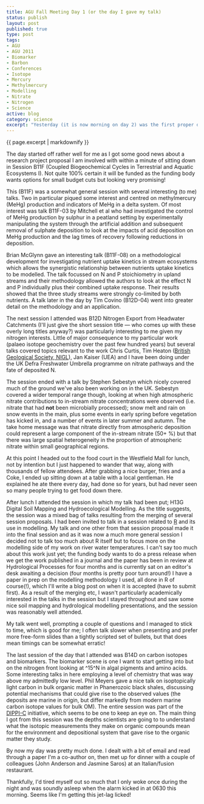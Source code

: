 ```yaml
--- 
title: AGU Fall Meeting Day 1 (or the day I gave my talk)
status: publish
layout: post
published: true
type: post
tags: 
- AGU
- AGU 2011
- Biomarker
- Barbon
- Conferences
- Isotope
- Mercury
- Methylmercury
- Modelling
- Nitrate
- Nitrogen
- Science
active: blog
category: science
excerpt: "Yesterday (it is now morning on day 2) was the first proper day of the Fall Meeting. My fellow meeting attendees certainly need their coffee; between my hotel and the Moscone I passed about five Starbucks stores, each of which sported a long queue of poster tube-bearing or lanyard-wearing individuals desperate for a cup of joe."
---
```


{{ page.excerpt | markdownify  }}

The day started off rather well for me as I got some good news about a research project proposal I am involved with within a minute of sitting down in Session B11F (Coupled Biogeochemical Cycles in Terrestrial and Aquatic Ecosystems I). Not
quite 100% certain it will be funded as the funding body wants options for small budget cuts but looking very promising!

This (B11F) was a somewhat general session with several interesting (to me) talks. Two in particular piqued some interest and centred on methylmercury (MeHg) production and indicators of MeHg in a delta system. Of most interest was talk B11F-03 by Mitchell et al who had investigated the control of MeHg production by sulphur in a peatland setting by experimentally manipulating the system through the artificial addition and subsequent removal of sulphate deposition to look at the impacts of acid deposition on MeHg production and the lag times of recovery following reductions in deposition.

Brian McGlynn gave an interesting talk (B11F-08) on a methodological development for investigating nutrient uptake kinetics in stream ecosystems which allows the synergistic relationship between nutrients uptake kinetics to be modelled. The talk focussed on N and P stoichiometry in upland streams and their methodology allowed the authors to look at the effect N and P individually plus their combined
uptake response. Their results showed that the three study streams were strongly co-limited by both nutrients. A talk later in the day by Tim Covino (B12D-04) went into greater detail on the methodology and an application.

The next session I attended was B12D Nitrogen Export from Headwater Catchments (I'll just give the short session title &mdash; who comes up with these overly long titles anyway?) was particularly interesting to me given my nitrogen interests. Little of major consequence to my particular work (palaeo isotope geochemistry over the past few hundred years) but several talks covered topics relevant to the work Chris Curtis, Tim Heaton ([British Geological Society,
NIGL](http://www.bgs.ac.uk/nigl/)), Jan Kaiser (UEA) and I have been doing under the UK Defra Freshwater Umbrella programme on nitrate pathways and the fate of deposited N.

The session ended with a talk by Stephen Sebestyn which nicely covered much of the ground we've also been working on in the UK. Sebestyn covered a wider temporal range though, looking at when high atmospheric nitrate contributions to in-stream
nitrate concentrations were observed (i.e. nitrate that had **not** been microbially processed); snow melt and rain on snow events in the main, plus some events in early spring before vegetation has kicked in, and a number of events in later summer and autumn. The take home message was that nitrate directly from atmospheric deposition could represent a large component of the in-stream nitrate (50+ %) but that there was large spatial heterogeneity in the proportion of atmospheric nitrate within small geographical regions.

At this point I headed out to the food court in the Westfield Mall for lunch, not by intention but I just happened to wander that way, along with thousands of fellow attendees. After grabbing a nice burger, fries and a Coke, I ended up sitting down at a table with a local gentleman. He explained he ate there every day, had done so for years, but had never seen so many people trying to get food down there.

After lunch I attended the session in which my talk had been put; H13G Digital Soil Mapping and Hydroecological Modelling. As the title suggests, the session was a mixed bag of talks resulting from the merging of several session proposals. I had been invited to talk in a session related to [R](http://www.r-project.org "R Website") and its use in modelling. My talk and one other from that session proposal made it into the final session and as it was now a much more general session I decided not to talk too much about R itself but to focus more on the modelling side of my work on river water temperatures. I can't say too much about this work just yet; the funding body wants to do a press release when we get the work published in a journal and the paper has been in review at Hydrological Processes for four months and is currently sat on an editor's desk awaiting a decision (four months is pretty poor turn around!) I have a paper in prep on the modelling methodology I used, all done in R of course(!), which I'll write a blog post on when it is accepted (have to submit first). As a result of the merging etc, I wasn't particularly academically interested in the talks in the session but I stayed throughout and saw some nice soil mapping and hydrological modelling presentations, and the session was reasonably well attended.

My talk went well, prompting a couple of questions and I managed to stick to time, which is good for me; I often talk slower when presenting and prefer more free-form slides than a tightly scripted set of bullets, but that does mean timings can be somewhat erratic!

The last session of the day that I attended was B14D on carbon isotopes and biomarkers. The biomarker scene is one I want to start getting into but on the nitrogen front looking at ^15^N in algal pigments and amino acids. Some interesting talks in here employing a level of chemistry that was way above my admittedly low level. Phil Meyers gave a nice talk on isoptopically light carbon in bulk organic matter in Phanerozoic black shales, discussing potential mechanisms that could give rise to the observed values (the deposits are marine in origin, but differ markedly from modern marine carbon isotope values for bulk OM). The entire session was part of the [DIPPI-C](http://www.geography.dur.ac.uk/projects/dippi/Home/tabid/3697/Default.aspx "DIPPI-C") initiative, which seems to be one to keep an eye on. The main thing I got from this session was the depths scientists are going to to understand what the isotopic measurements they make on organic compounds mean for the environment and depositional system that gave rise to the organic matter they study.

By now my day was pretty much done. I dealt with a bit of email and read through a paper I'm a co-author on, then met up for dinner with a couple of colleagues (John Anderson and Jasmine Saros) at an Italian/fusion restaurant.

Thankfully, I'd tired myself out so much that I only woke once during the night and was soundly asleep when the alarm kicked in at 0630 this morning. Seems like I'm getting this jet-lag licked!
